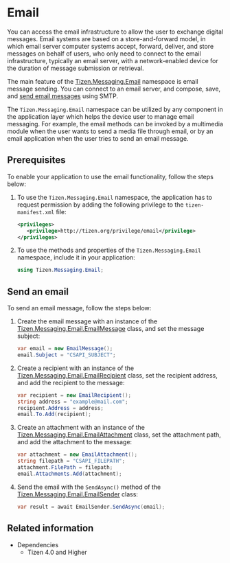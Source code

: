 # Email


You can access the email infrastructure to allow the user to exchange digital messages. Email systems are based on a store-and-forward model, in which email server computer systems accept, forward, deliver, and store messages on behalf of users, who only need to connect to the email infrastructure, typically an email server, with a network-enabled device for the duration of message submission or retrieval.

The main feature of the [Tizen.Messaging.Email](/application/dotnet/api/TizenFX/latest/api/Tizen.Messaging.Email.html) namespace is email message sending. You can connect to an email server, and compose, save, and [send email messages](#sending) using SMTP.

The `Tizen.Messaging.Email` namespace can be utilized by any component in the application layer which helps the device user to manage email messaging. For example, the email methods can be invoked by a multimedia module when the user wants to send a media file through email, or by an email application when the user tries to send an email message.

## Prerequisites

To enable your application to use the email functionality, follow the steps below:

1.  To use the `Tizen.Messaging.Email` namespace, the application has to request permission by adding the following privilege to the `tizen-manifest.xml` file:

    ```XML
    <privileges>
       <privilege>http://tizen.org/privilege/email</privilege>
    </privileges>
    ```

2.  To use the methods and properties of the `Tizen.Messaging.Email` namespace, include it in your application:

    ```csharp
    using Tizen.Messaging.Email;
    ```

<a name="sending"></a>
## Send an email

To send an email message, follow the steps below:

1.  Create the email message with an instance of the [Tizen.Messaging.Email.EmailMessage](/application/dotnet/api/TizenFX/latest/api/Tizen.Messaging.Email.EmailMessage.html) class, and set the message subject:

    ```csharp
    var email = new EmailMessage();
    email.Subject = "CSAPI_SUBJECT";
    ```

2.  Create a recipient with an instance of the [Tizen.Messaging.Email.EmailRecipient](/application/dotnet/api/TizenFX/latest/api/Tizen.Messaging.Email.EmailRecipient.html) class, set the recipient address, and add the recipient to the message:

    ```csharp
    var recipient = new EmailRecipient();
    string address = "example@mail.com";
    recipient.Address = address;
    email.To.Add(recipient);
    ```

3.  Create an attachment with an instance of the [Tizen.Messaging.Email.EmailAttachment](/application/dotnet/api/TizenFX/latest/api/Tizen.Messaging.Email.EmailAttachment.html) class, set the attachment path, and add the attachment to the message:

    ```csharp
    var attachment = new EmailAttachment();
    string filepath = "CSAPI_FILEPATH";
    attachment.FilePath = filepath;
    email.Attachments.Add(attachment);
    ```

4.  Send the email with the `SendAsync()` method of the [Tizen.Messaging.Email.EmailSender](/application/dotnet/api/TizenFX/latest/api/Tizen.Messaging.Email.EmailSender.html) class:

    ```csharp
    var result = await EmailSender.SendAsync(email);
    ```

## Related information
* Dependencies
  -   Tizen 4.0 and Higher
